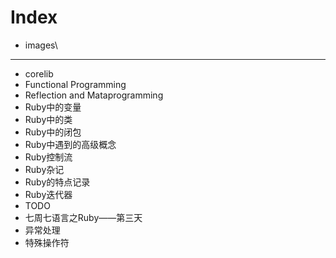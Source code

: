 Index
=====

* images\

--------------------

* corelib
* Functional Programming
* Reflection and Mataprogramming
* Ruby中的变量
* Ruby中的类
* Ruby中的闭包
* Ruby中遇到的高级概念
* Ruby控制流
* Ruby杂记
* Ruby的特点记录
* Ruby迭代器
* TODO
* 七周七语言之Ruby——第三天
* 异常处理
* 特殊操作符
